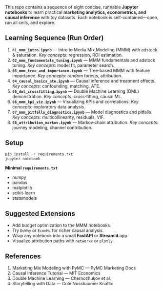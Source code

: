 

This repo contains a sequence of eight concise, runnable **Jupyter notebooks** to learn practical **marketing analytics, econometrics, and causal inference** with toy datasets. Each notebook is self-contained—open, run all cells, and explore.

## Learning Sequence (Run Order)

1. **`01_mmm_intro.ipynb`** — Intro to Media Mix Modeling (MMM) with adstock & saturation. *Key concepts:* regression, ROI estimation.
2. **`02_mmm_fundamentals_tuning.ipynb`** — MMM fundamentals and adstock tuning. *Key concepts:* model fit, parameter search.
3. **`03_mmm_tree_and_importance.ipynb`** — Tree‑based MMM with feature importance. *Key concepts:* random forests, attribution.
4. **`04_causal_basics_ate.ipynb`** — Causal inference and treatment effects. *Key concepts:* confounding, matching, ATE.
5. **`05_dml_crossfitting.ipynb`** — Double Machine Learning (DML) demonstration. *Key concepts:* cross‑fitting, causal ML.
6. **`06_mmm_kpi_viz.ipynb`** — Visualizing KPIs and correlations. *Key concepts:* exploratory data analysis.
7. **`07_mmm_pitfalls_diagnostics.ipynb`** — Model diagnostics and pitfalls. *Key concepts:* multicollinearity, residuals, VIF.
8. **`08_attribution_markov.ipynb`** — Markov‑chain attribution. *Key concepts:* journey modeling, channel contribution.

## Setup

```bash
pip install -r requirements.txt
jupyter notebook
```

**Minimal `requirements.txt`**

- numpy
- pandas
- matplotlib
- scikit-learn
- statsmodels

## Suggested Extensions

- Add budget optimization to the MMM notebooks.
- Try `DoWhy` or `EconML` for richer causal analysis.
- Wrap any notebook into a small **FastAPI** or **Streamlit** app.
- Visualize attribution paths with `networkx` or `plotly`.

## References

1. Marketing Mix Modeling with PyMC — PyMC Marketing Docs  
2. Causal Inference Tutorial — MIT Economics  
3. Double Machine Learning — Chernozhukov et al.  
4. Storytelling with Data — Cole Nussbaumer Knaflic
